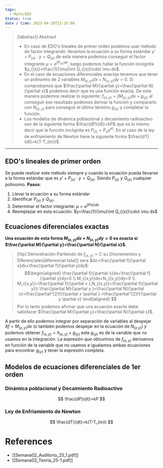 ```yaml
---
tags:
  - Math/EDO
Status: true
date / time: 2025-04-10T23:15:00
---
```

> [!abstract] Abstract
> - En caso de EDO's lineales de primer orden podemos usar método de factor integrando: llevamos la ecuación a su forma estándar $y'+P_{(x)}\cdot y=Q_{(x)}$ de esta manera podemos conseguir el factor integrante $\mu = e^{\int P_{(x)}dx}$, luego podemos hallar la función incógnita $y_{(x)}=\frac{1}{\mu}\int Q_{(x)}\cdot \mu dx$.
> - En el caso de ecuaciones diferenciales exactas tenemos que tener un polinomio de 2 variables $M_{(x,y)}dx+N_{(x,y)}dy=0$. Si comprobamos que $\frac{\partial M}{\partial y}=\frac{\partial N}{\partial x}$ podemos decir que es una función exacta. De esta manera podemos realizar lo siguiente: $f_{(x,y)}=\int M_{(x,y)}dx+g_{(y)}$ al conseguir ese resultado podemos derivar la función y compararlo con $N_{(x,y)}$ para conseguir el último término $g_{(y)}$ y completar la función.
> - Los modelos de dinámica poblacional y decaimiento radioactivo son de la siguiente forma $\frac{dP}{dt}=kP$ que es lo mismo decir que la función incógnita es $P_{(t)}=P_{o}e^{kt}$. En el caso de la ley de enfriamiento de Newton tiene la siguiente forma $\frac{dT}{dt}=k(T-T_{m})$.

---
## EDO's lineales de primer orden
Se puede realizar este método siempre y cuando la ecuación pueda llevarse a la forma estándar que es $y'+P_{(x)}\cdot y=Q_{(x)}$. Siendo $P_{(x)}$ y $Q_{(x)}$ cualquier polinomio.
**Pasos**:
1. Llevar la ecuación a su forma estándar
2. Identificar $P_{(x)}$ y $Q_{(x)}$.
3. Determinar el factor integrante: $\mu=e^{\int P(x)dx}$ 
4. Reemplazar en esta ecuación: $y=\frac{1}{\mu}\int Q_{(x)}\cdot \mu dx$
## Ecuaciones diferenciales exactas
**Una ecuación de esta forma $M_{(x,y)}dx+N_{(x,y)}dy=0$ es exacta si $\frac{\partial M}{\partial y}=\frac{\partial N}{\partial x}$.**
> [!tip] Demostración
> Partiendo de $f_{(x,y)}=C$ su [[Incrementos y Diferenciales|diferencial total]] sera $dz=\frac{\partial f}{\partial x}dx+\frac{\partial f}{\partial y}dy$: $$\begin{aligned} \frac{\partial f}{\partial x}dx+\frac{\partial f}{\partial y}dy=0 \\ M_{(x,y)}dx+N_{(x,y)}dy=0 \\ M_{(x,y)}=\frac{\partial f}{\partial x  },N_{(x,y)}=\frac{\partial f}{\partial y}\\ \frac{\partial M}{\partial y }=\frac{\partial N}{\partial x}=\frac{\partial^{2}f}{\partial x \partial  } =\frac{\partial^{2}f}{\partial y \partial x} \end{aligned} $$ Por lo tanto podemos afirmar que una ecuación exacta debe satisfacer $\frac{\partial M}{\partial y}=\frac{\partial N}{\partial x}$.

A partir de ello podemos integrar por separación de variables al despejar $\partial f=M_{(x,y)}dx$ (o también podemos despejar en la ecuación de $N_{(x.y)}$) y podemos obtener $f_{(x,y)}=h_{(x,y)}+g_{(y)}$ este $g_{(y)}$ es de la variable que no usamos en la integración. La expresión que obtuvimos de $f_{(x,y)}$ derivamos en función de la variable que no usamos e igualamos ambas ecuaciones para encontrar $g_{(y)}$ y tener la expresión completa.
## Modelos de ecuaciones diferenciales de 1er orden
### Dinámica poblacional y Decaimiento Radioactivo
$$
\frac{dP}{dt}=kP
$$

### Ley de Enfriamiento de Newton
$$
\frac{dT}{dt}=k(T-T_{m})
$$

# References
- [[Semana02_Auditorio_25_1.pdf]]
- [[Semana02_Teoria_25-1.pdf]]